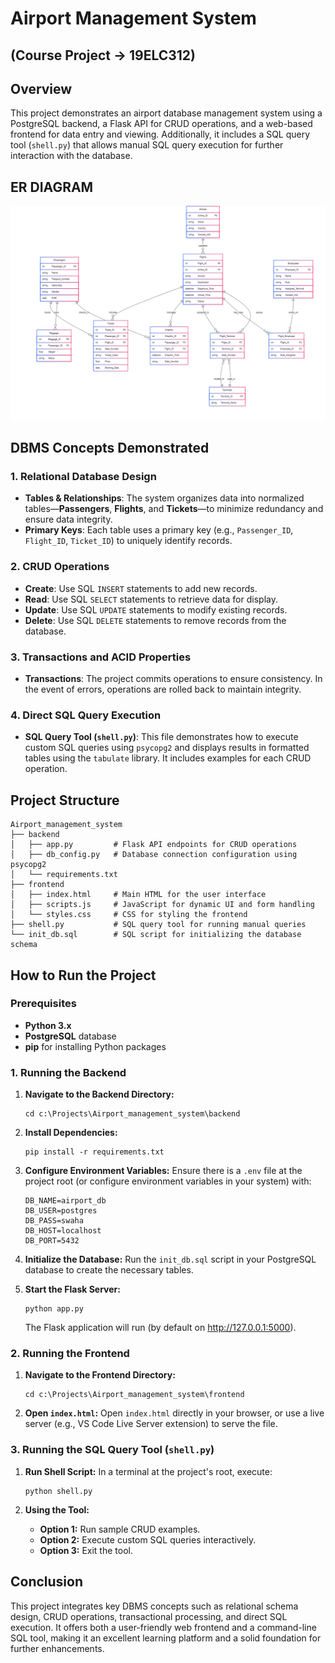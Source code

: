 # Airport Management System
## (Course Project -> 19ELC312)
## Overview
This project demonstrates an airport database management system using a PostgreSQL backend, a Flask API for CRUD operations, and a web-based frontend for data entry and viewing. Additionally, it includes a SQL query tool (`shell.py`) that allows manual SQL query execution for further interaction with the database.

## ER DIAGRAM
![er_diagram](./images/er_diagram1.png)
## DBMS Concepts Demonstrated

### 1. Relational Database Design
- **Tables & Relationships**: The system organizes data into normalized tables—**Passengers**, **Flights**, and **Tickets**—to minimize redundancy and ensure data integrity.
- **Primary Keys**: Each table uses a primary key (e.g., `Passenger_ID`, `Flight_ID`, `Ticket_ID`) to uniquely identify records.

### 2. CRUD Operations
- **Create**: Use SQL `INSERT` statements to add new records.  
- **Read**: Use SQL `SELECT` statements to retrieve data for display.  
- **Update**: Use SQL `UPDATE` statements to modify existing records.  
- **Delete**: Use SQL `DELETE` statements to remove records from the database.

### 3. Transactions and ACID Properties
- **Transactions**: The project commits operations to ensure consistency. In the event of errors, operations are rolled back to maintain integrity.

### 4. Direct SQL Query Execution
- **SQL Query Tool (`shell.py`)**: This file demonstrates how to execute custom SQL queries using `psycopg2` and displays results in formatted tables using the `tabulate` library. It includes examples for each CRUD operation.

## Project Structure

```
Airport_management_system
├── backend
│   ├── app.py         # Flask API endpoints for CRUD operations
│   ├── db_config.py   # Database connection configuration using psycopg2
│   └── requirements.txt
├── frontend
│   ├── index.html     # Main HTML for the user interface
│   ├── scripts.js     # JavaScript for dynamic UI and form handling
│   └── styles.css     # CSS for styling the frontend
├── shell.py           # SQL query tool for running manual queries
└── init_db.sql        # SQL script for initializing the database schema
```

## How to Run the Project

### Prerequisites
- **Python 3.x**  
- **PostgreSQL** database  
- **pip** for installing Python packages

### 1. Running the Backend
1. **Navigate to the Backend Directory:**
   ```shell
   cd c:\Projects\Airport_management_system\backend
   ```

2. **Install Dependencies:**
   ```shell
   pip install -r requirements.txt
   ```

3. **Configure Environment Variables:**
   Ensure there is a `.env` file at the project root (or configure environment variables in your system) with:
   ```
   DB_NAME=airport_db
   DB_USER=postgres
   DB_PASS=swaha
   DB_HOST=localhost
   DB_PORT=5432
   ```
   
4. **Initialize the Database:**
   Run the `init_db.sql` script in your PostgreSQL database to create the necessary tables.

5. **Start the Flask Server:**
   ```shell
   python app.py
   ```
   The Flask application will run (by default on http://127.0.0.1:5000).

### 2. Running the Frontend
1. **Navigate to the Frontend Directory:**
   ```shell
   cd c:\Projects\Airport_management_system\frontend
   ```

2. **Open `index.html`:**
   Open `index.html` directly in your browser, or use a live server (e.g., VS Code Live Server extension) to serve the file.

### 3. Running the SQL Query Tool (`shell.py`)
1. **Run Shell Script:**
   In a terminal at the project's root, execute:
   ```shell
   python shell.py
   ```

2. **Using the Tool:**
   - **Option 1:** Run sample CRUD examples.
   - **Option 2:** Execute custom SQL queries interactively.
   - **Option 3:** Exit the tool.

## Conclusion
This project integrates key DBMS concepts such as relational schema design, CRUD operations, transactional processing, and direct SQL execution. It offers both a user-friendly web frontend and a command-line SQL tool, making it an excellent learning platform and a solid foundation for further enhancements.
